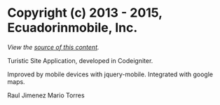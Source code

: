Copyright (c) 2013 - 2015, Ecuadorinmobile, Inc.
================================

*View the [source of this content](https://github.com/mariofertc/rutaMobil.git).*

Turistic Site Application, developed in Codeigniter. 

Improved by mobile devices with jquery-mobile. 
Integrated with google maps.


Raul Jimenez
Mario Torres
